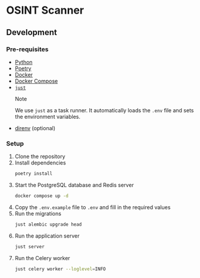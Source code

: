 # OSINT Scanner

## Development

### Pre-requisites

- [Python](https://www.python.org/)
- [Poetry](https://python-poetry.org/)
- [Docker](https://www.docker.com/)
- [Docker Compose](https://docs.docker.com/compose/)
- [`just`](https://github.com/casey/just)
  > [!NOTE]
  > We use `just` as a task runner. It automatically loads the `.env` file and sets the environment variables.
- [direnv](https://direnv.net/) (optional)

### Setup

1. Clone the repository
2. Install dependencies
    ```sh
    poetry install
    ```
3. Start the PostgreSQL database and Redis server
    ```sh
    docker compose up -d
    ```
4. Copy the `.env.example` file to `.env` and fill in the required values
5. Run the migrations
    ```sh
    just alembic upgrade head
    ```
6. Run the application server
    ```sh
    just server
    ```
7. Run the Celery worker
    ```sh
    just celery worker --loglevel=INFO
    ```
